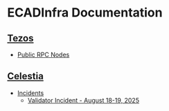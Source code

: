 # ECADInfra Documentation

## [Tezos](tezos/)
- [Public RPC Nodes](tezos/tezos-public-rpc-nodes.md)

## [Celestia](celestia/)
- [Incidents](celestia/incidents/)
  - [Validator Incident - August 18-19, 2025](celestia/incidents/celestia-validator-incident-2025-08-18/celestia-validator-incident-2025-08-18.md)